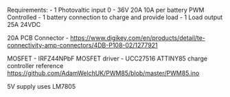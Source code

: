 
Requirements:
	- 1 Photovaltic input 0 - 36V 20A 10A per battery PWM Controlled
	- 1 battery connection to charge and provide load
	- 1 Load output 25A 24VDC

20A PCB Connector - https://www.digikey.com/en/products/detail/te-connectivity-amp-connectors/4DB-P108-02/1277921

MOSFET - IRFZ44NPbF
MOSFET driver - UCC27516
ATTINY85 charge controller reference https://github.com/AdamWelchUK/PWM85/blob/master/PWM85.ino

5V supply uses LM7805